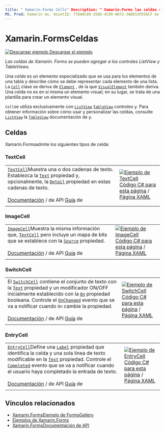 ```yaml
---
title: " Xamarin.Forms Cells" Description: " Xamarin.Forms las celdas se pueden agregar a los controles ListView y TableViews. En este artículo se enumeran las celdas incluidas en Xamarin.Forms ".
MS. Prod: Xamarin ms. AssetID: 77DA0C89-35D6-4C09-A072-3ADE53FD56CF ms. Technology: Xamarin-Forms Author: davidbritch ms. Author: dabritch ms. Date: 01/12/2016 no-LOC: [ Xamarin.Forms , Xamarin.Essentials ]
---
```


# <a name="xamarinforms-cells"></a>Xamarin.FormsCeldas

[![Descargar ejemplo](~/media/shared/download.png) Descargar el ejemplo](https://docs.microsoft.com/samples/xamarin/xamarin-forms-samples/formsgallery)

_Las celdas de Xamarin. Forms se pueden agregar a los controles ListView y TableViews._

Una *celda* es un elemento especializado que se usa para los elementos de una tabla y describe cómo se debe representar cada elemento de una lista. La [`Cell`](xref:Xamarin.Forms.Cell) clase se deriva de [`Element`](xref:Xamarin.Forms.Element) , de la que [`VisualElement`](xref:Xamarin.Forms.Element) también deriva. Una celda no es en sí misma un elemento visual; en su lugar, se trata de una plantilla para crear un elemento visual.

`Cell`se utiliza exclusivamente con [`ListView`](views.md#listview) [`TableView`](views.md#tableview) controles y. Para obtener información sobre cómo usar y personalizar las celdas, consulte [`ListView`](~/xamarin-forms/user-interface/listview/index.md) la [`TableView`](~/xamarin-forms/user-interface/tableview.md) documentación de y.

## <a name="cells"></a>Celdas

Xamarin.Formsadmite los siguientes tipos de celda:

### <a name="textcell"></a>TextCell

|     |     |
| --- | --- |
| [`TextCell`](xref:Xamarin.Forms.TextCell)Muestra una o dos cadenas de texto. Establezca la [`Text`](xref:Xamarin.Forms.TextCell.Text) propiedad y, opcionalmente, la [`Detail`](xref:Xamarin.Forms.TextCell.Detail) propiedad en estas cadenas de texto.<br /><br />[Documentación](xref:Xamarin.Forms.TextCell)  /  de API [Guía](~/xamarin-forms/user-interface/listview/customizing-cell-appearance.md#textcell) de | [![Ejemplo de TextCell](cells-images/TextCell.png "Ejemplo de TextCell")](cells-images/TextCell-Large.png#lightbox "Ejemplo de TextCell")<br />[Código C# para esta página](https://github.com/xamarin/xamarin-forms-samples/blob/master/FormsGallery/FormsGallery/FormsGallery/CodeExamples/TextCellDemoPage.cs)  /  [Página XAML](https://github.com/xamarin/xamarin-forms-samples/blob/master/FormsGallery/FormsGallery/FormsGallery/XamlExamples/TextCellDemoPage.xaml) |
|     |     |

### <a name="imagecell"></a>ImageCell

|     |     |
| --- | --- |
| [`ImageCell`](xref:Xamarin.Forms.ImageCell)Muestra la misma información que, [`TextCell`](#textcell) pero incluye un mapa de bits que se establece con la [`Source`](xref:Xamarin.Forms.Image.Source) propiedad.<br /><br />[Documentación](xref:Xamarin.Forms.ImageCell)  /  de API [Guía](~/xamarin-forms/user-interface/listview/customizing-cell-appearance.md#imagecell) de | [![Ejemplo de ImageCell](cells-images/ImageCell.png "Ejemplo de ImageCell")](cells-images/ImageCell-Large.png#lightbox "Ejemplo de ImageCell")<br />[Código C# para esta página](https://github.com/xamarin/xamarin-forms-samples/blob/master/FormsGallery/FormsGallery/FormsGallery/CodeExamples/ImageCellDemoPage.cs)  /  [Página XAML](https://github.com/xamarin/xamarin-forms-samples/blob/master/FormsGallery/FormsGallery/FormsGallery/XamlExamples/ImageCellDemoPage.xaml) |
|     |     |

### <a name="switchcell"></a>SwitchCell

|     |     |
| --- | --- |
| El [`SwitchCell`](xref:Xamarin.Forms.SwitchCell) contiene el conjunto de texto con la [`Text`](xref:Xamarin.Forms.SwitchCell.Text) propiedad y un modificador ON/OFF inicialmente establecido con la [`On`](xref:Xamarin.Forms.SwitchCell.On) propiedad booleana. Controle el [`OnChanged`](xref:Xamarin.Forms.SwitchCell.OnChanged) evento que se va a notificar cuando `On` cambie la propiedad.<br /><br />[Documentación](xref:Xamarin.Forms.SwitchCell)  /  de API [Guía](~/xamarin-forms/user-interface/tableview.md#switchcell) de | [![Ejemplo de SwitchCell](cells-images/SwitchCell.png "Ejemplo de SwitchCell")](cells-images/SwitchCell-Large.png#lightbox "Ejemplo de SwitchCell")<br />[Código C# para esta página](https://github.com/xamarin/xamarin-forms-samples/blob/master/FormsGallery/FormsGallery/FormsGallery/CodeExamples/SwitchCellDemoPage.cs)  /  [Página XAML](https://github.com/xamarin/xamarin-forms-samples/blob/master/FormsGallery/FormsGallery/FormsGallery/XamlExamples/SwitchCellDemoPage.xaml) |
|     |     |

### <a name="entrycell"></a>EntryCell

|     |     |
| --- | --- |
| [`EntryCell`](xref:Xamarin.Forms.EntryCell)Define una [`Label`](xref:Xamarin.Forms.EntryCell.Label) propiedad que identifica la celda y una sola línea de texto modificable en la [`Text`](xref:Xamarin.Forms.EntryCell.Text) propiedad. Controle el [`Completed`](xref:Xamarin.Forms.EntryCell.Completed) evento que se va a notificar cuando el usuario haya completado la entrada de texto.<br /><br />[Documentación](xref:Xamarin.Forms.EntryCell)  /  de API [Guía](~/xamarin-forms/user-interface/tableview.md#entrycell) de | [![Ejemplo de EntryCell](cells-images/EntryCell.png "Ejemplo de EntryCell")](cells-images/EntryCell-Large.png#lightbox "Ejemplo de EntryCell")<br />[Código C# para esta página](https://github.com/xamarin/xamarin-forms-samples/blob/master/FormsGallery/FormsGallery/FormsGallery/CodeExamples/EntryCellDemoPage.cs)  /  [Página XAML](https://github.com/xamarin/xamarin-forms-samples/blob/master/FormsGallery/FormsGallery/FormsGallery/XamlExamples/EntryCellDemoPage.xaml) |
|     |     |

## <a name="related-links"></a>Vínculos relacionados

- [Xamarin.FormsEjemplo de FormsGallery](https://docs.microsoft.com/samples/xamarin/xamarin-forms-samples/formsgallery)
- [Ejemplos de Xamarin.Forms](https://docs.microsoft.com/samples/browse/?products=xamarin&term=Xamarin.Forms)
- [Xamarin.FormsDocumentación de API](https://docs.microsoft.com/dotnet/api/xamarin.forms?view=xamarin-forms)
